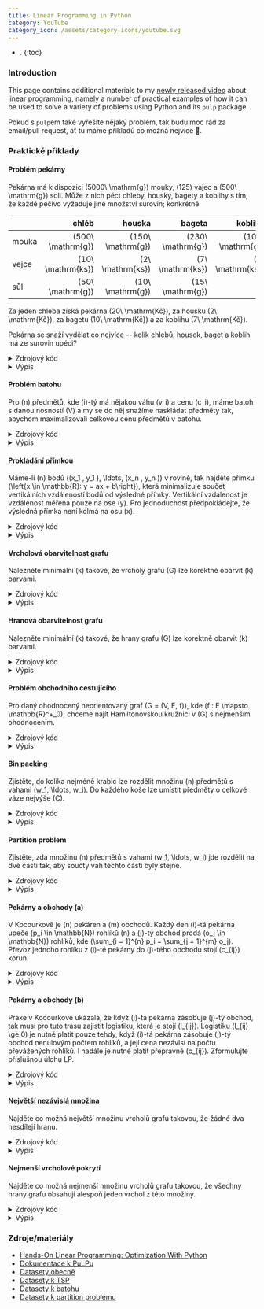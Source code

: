 ```yaml
---
title: Linear Programming in Python
category: YouTube
category_icon: /assets/category-icons/youtube.svg
---
```



- .
{:toc}

### Introduction
This page contains additional materials to my [newly released video](TODO) about linear programming, namely a number of practical examples of how it can be used to solve a variety of problems using Python and its `pulp` package.



Pokud s `pulp`em také vyřešíte nějaký problém, tak budu moc rád za email/pull request, ať tu máme příkladů co možná nejvíce 🙂.

### Praktické příklady

#### Problém pekárny
Pekárna má k dispozici \(5000\ \mathrm{g}\) mouky, \(125\) vajec a \(500\ \mathrm{g}\) soli.
Může z nich péct chleby, housky, bagety a koblihy s tím, že každé pečivo vyžaduje jiné množství surovin; konkrétně

|       | chléb               | houska              | bageta              | kobliha             |
| ---   | --:                 | --:                 | --:                 | --:                 |
| mouka | \(500\ \mathrm{g}\) | \(150\ \mathrm{g}\) | \(230\ \mathrm{g}\) | \(100\ \mathrm{g}\) |
| vejce | \(10\ \mathrm{ks}\) | \(2\ \mathrm{ks}\)  | \(7\ \mathrm{ks}\)  | \(1\ \mathrm{ks}\)  |
| sůl   | \(50\ \mathrm{g}\)  | \(10\ \mathrm{g}\)  | \(15\ \mathrm{g}\)  |                     |

Za jeden chleba získá pekárna \(20\ \mathrm{Kč}\), za housku \(2\ \mathrm{Kč}\), za bagetu \(10\ \mathrm{Kč}\) a za koblihu \(7\ \mathrm{Kč}\).

Pekárna se snaží vydělat co nejvíce -- kolik chlebů, housek, baget a koblih má ze surovin upéci?

<details>
	<summary class="code-summary">Zdrojový kód</summary>
	<div markdown="1">
```py
{% include linearni-programovani-v-pythonu/pekarna.py %}```
</div>
</details>

<details>
	<summary class="code-summary">Výpis</summary>
	<div markdown="1">
```
{% include linearni-programovani-v-pythonu/pekarna.out %}```
</div>
</details>

#### Problém batohu
Pro \(n\) předmětů, kde \(i\)-tý má nějakou váhu \(v_i\) a cenu \(c_i\), máme batoh s danou nosností \(V\) a my se do něj snažíme naskládat předměty tak, abychom maximalizovali celkovou cenu předmětů v batohu.

<details>
	<summary class="code-summary">Zdrojový kód</summary>
	<div markdown="1">
```py
{% include linearni-programovani-v-pythonu/batoh.py %}```
</div>
</details>

<details>
	<summary class="code-summary">Výpis</summary>
	<div markdown="1">
```
{% include linearni-programovani-v-pythonu/batoh.out %}```
</div>
</details>

#### Prokládání přímkou

Máme-li \(n\) bodů \((x_1 , y_1 ), \ldots, (x_n , y_n )\) v rovině, tak najděte přímku \(\left\{x \in \mathbb{R}: y = ax + b\right\}\), která minimalizuje součet vertikálních vzdáleností bodů od výsledné přímky. Vertikální vzdálenost je vzdálenost měřena pouze na ose \(y\). Pro jednoduchost předpokládejte, že výsledná přímka není kolmá na osu \(x\).

<details>
	<summary class="code-summary">Zdrojový kód</summary>
	<div markdown="1">
```py
{% include linearni-programovani-v-pythonu/prokladani.py %}```
</div>
</details>

<details>
	<summary class="code-summary">Výpis</summary>
	<div markdown="1">
```
{% include linearni-programovani-v-pythonu/prokladani.out %}```
</div>
</details>

#### Vrcholová obarvitelnost grafu

Nalezněte minimální \(k\) takové, že vrcholy grafu \(G\) lze korektně obarvit \(k\) barvami.

<details>
	<summary class="code-summary">Zdrojový kód</summary>
	<div markdown="1">
```py
{% include linearni-programovani-v-pythonu/obarvitelnost.py %}```
</div>
</details>

<details>
	<summary class="code-summary">Výpis</summary>
	<div markdown="1">
```
{% include linearni-programovani-v-pythonu/obarvitelnost.out %}```
</div>
</details>

#### Hranová obarvitelnost grafu

Nalezněte minimální \(k\) takové, že hrany grafu \(G\) lze korektně obarvit \(k\) barvami.

<details>
	<summary class="code-summary">Zdrojový kód</summary>
	<div markdown="1">
```py
{% include linearni-programovani-v-pythonu/obarvitelnost2.py %}```
</div>
</details>

<details>
	<summary class="code-summary">Výpis</summary>
	<div markdown="1">
```
{% include linearni-programovani-v-pythonu/obarvitelnost2.out %}```
</div>
</details>

#### Problém obchodního cestujícího
Pro daný ohodnocený neorientovaný graf \(G = (V, E, f)\), kde \(f : E \mapsto \mathbb{R}^+_0\), chceme najít Hamiltonovskou kružnici v \(G\) s nejmenším ohodnocením.

<details>
	<summary class="code-summary">Zdrojový kód</summary>
	<div markdown="1">
```py
{% include linearni-programovani-v-pythonu/tsp.py %}```
</div>
</details>

<details>
	<summary class="code-summary">Výpis</summary>
	<div markdown="1">
```
{% include linearni-programovani-v-pythonu/tsp.out %}```
</div>
</details>

#### Bin packing
Zjistěte, do kolika nejméně krabic lze rozdělit množinu \(n\) předmětů s vahami \(w_1, \ldots, w_i\). Do každého koše lze umístit předměty o celkové váze nejvýše \(C\).

<details>
	<summary class="code-summary">Zdrojový kód</summary>
	<div markdown="1">
```py
{% include linearni-programovani-v-pythonu/bin.py %}```
</div>
</details>

<details>
	<summary class="code-summary">Výpis</summary>
	<div markdown="1">
```
{% include linearni-programovani-v-pythonu/bin.out %}```
</div>
</details>

#### Partition problem
Zjistěte, zda množinu \(n\) předmětů s vahami \(w_1, \ldots, w_i\) jde rozdělit na dvě části tak, aby součty vah těchto částí byly stejné.

<details>
	<summary class="code-summary">Zdrojový kód</summary>
	<div markdown="1">
```py
{% include linearni-programovani-v-pythonu/partition.py %}```
</div>
</details>

<details>
	<summary class="code-summary">Výpis</summary>
	<div markdown="1">
```
{% include linearni-programovani-v-pythonu/partition.out %}```
</div>
</details>

#### Pekárny a obchody (a)
V Kocourkově je \(n\) pekáren a \(m\) obchodů. Každý den \(i\)-tá pekárna upeče \(p_i \in \mathbb{N}\) rohlíků \(n\) a \(j\)-tý obchod prodá \(o_j \in \mathbb{N}\) rohlíků, kde \(\sum_{i = 1}^{n} p_i = \sum_{j = 1}^{m} o_j\). Převoz jednoho rohlíku z \(i\)-té pekárny do \(j\)-tého obchodu stojí \(c_{ij}\) korun.

<details>
	<summary class="code-summary">Zdrojový kód</summary>
	<div markdown="1">
```py
{% include linearni-programovani-v-pythonu/ukol01-a.py %}```
</div>
</details>

<details>
	<summary class="code-summary">Výpis</summary>
	<div markdown="1">
```
{% include linearni-programovani-v-pythonu/ukol01-a.out %}```
</div>
</details>

#### Pekárny a obchody (b)
Praxe v Kocourkově ukázala, že když \(i\)-tá pekárna zásobuje \(j\)-tý obchod, tak musí pro tuto trasu zajistit logistiku, která je stojí \(l_{ij}\). Logistiku \(l_{ij} \ge 0\) je nutné platit pouze tehdy, když \(i\)-tá pekárna zásobuje \(j\)-tý obchod nenulovým počtem rohlíků, a její cena nezávisí na počtu převážených rohlíků. I nadále je nutné platit přepravné \(c_{ij}\). Zformulujte příslušnou úlohu LP.

<details>
	<summary class="code-summary">Zdrojový kód</summary>
	<div markdown="1">
```py
{% include linearni-programovani-v-pythonu/ukol01-b.py %}```
</div>
</details>

<details>
	<summary class="code-summary">Výpis</summary>
	<div markdown="1">
```
{% include linearni-programovani-v-pythonu/ukol01-b.out %}```
</div>
</details>

#### Největší nezávislá množina
Najděte co možná největší množinu vrcholů grafu takovou, že žádné dva nesdílejí hranu.

<details>
	<summary class="code-summary">Zdrojový kód</summary>
	<div markdown="1">
```py
{% include linearni-programovani-v-pythonu/max-independent-set.py %}```
</div>
</details>

<details>
	<summary class="code-summary">Výpis</summary>
	<div markdown="1">
```
{% include linearni-programovani-v-pythonu/max-independent-set.out %}```
</div>
</details>

#### Nejmenší vrcholové pokrytí
Najděte co možná nejmenší množinu vrcholů grafu takovou, že všechny hrany grafu obsahují alespoň jeden vrchol z této množiny.

<details>
	<summary class="code-summary">Zdrojový kód</summary>
	<div markdown="1">
```py
{% include linearni-programovani-v-pythonu/min-vertex-cover.py %}```
</div>
</details>

<details>
	<summary class="code-summary">Výpis</summary>
	<div markdown="1">
```
{% include linearni-programovani-v-pythonu/min-vertex-cover.out %}```
</div>
</details>


### Zdroje/materiály
- [Hands-On Linear Programming: Optimization With Python](https://realpython.com/linear-programming-python/)
- [Dokumentace k PuLPu](https://coin-or.github.io/pulp/)
- [Datasety obecně](https://people.sc.fsu.edu/~jburkardt/datasets/)
- [Datasety k TSP](https://people.sc.fsu.edu/~jburkardt/datasets/tsp/tsp.html)
- [Datasety k batohu](https://people.sc.fsu.edu/~jburkardt/datasets/knapsack_01/knapsack_01.html)
- [Datasety k partition problému](https://people.sc.fsu.edu/~jburkardt/datasets/partition_problem/partition_problem.html)
